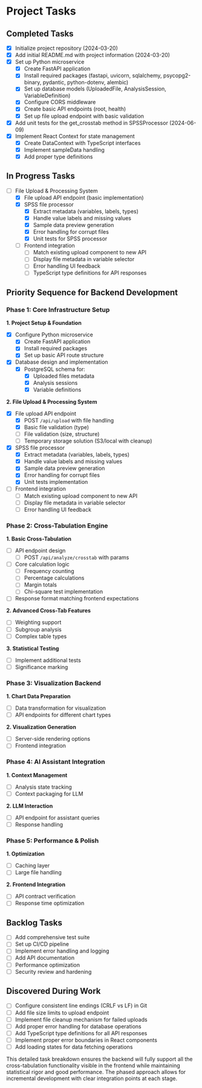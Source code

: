 # Project Tasks

## Completed Tasks
- [x] Initialize project repository (2024-03-20)
- [x] Add initial README.md with project information (2024-03-20)
- [x] Set up Python microservice
  - [x] Create FastAPI application
  - [x] Install required packages (fastapi, uvicorn, sqlalchemy, psycopg2-binary, pydantic, python-dotenv, alembic)
  - [x] Set up database models (UploadedFile, AnalysisSession, VariableDefinition)
  - [x] Configure CORS middleware
  - [x] Create basic API endpoints (root, health)
  - [x] Set up file upload endpoint with basic validation
- [x] Add unit tests for the get_crosstab method in SPSSProcessor (2024-06-09)
- [x] Implement React Context for state management
  - [x] Create DataContext with TypeScript interfaces
  - [x] Implement sampleData handling
  - [x] Add proper type definitions

## In Progress Tasks
- [ ] File Upload & Processing System
  - [x] File upload API endpoint (basic implementation)
  - [x] SPSS file processor
    - [x] Extract metadata (variables, labels, types)
    - [x] Handle value labels and missing values
    - [x] Sample data preview generation
    - [x] Error handling for corrupt files
    - [x] Unit tests for SPSS processor
  - [ ] Frontend integration
    - [ ] Match existing upload component to new API
    - [ ] Display file metadata in variable selector
    - [ ] Error handling UI feedback
    - [ ] TypeScript type definitions for API responses

## Priority Sequence for Backend Development

### Phase 1: Core Infrastructure Setup 
**1. Project Setup & Foundation**
- [x] Configure Python microservice
  - [x] Create FastAPI application
  - [x] Install required packages
  - [x] Set up basic API route structure
- [x] Database design and implementation
  - [x] PostgreSQL schema for:
    - [x] Uploaded files metadata
    - [x] Analysis sessions
    - [x] Variable definitions

**2. File Upload & Processing System**
- [x] File upload API endpoint
  - [x] POST `/api/upload` with file handling
  - [x] Basic file validation (type)
  - [ ] File validation (size, structure)
  - [ ] Temporary storage solution (S3/local with cleanup)
- [x] SPSS file processor
  - [x] Extract metadata (variables, labels, types)
  - [x] Handle value labels and missing values
  - [x] Sample data preview generation
  - [x] Error handling for corrupt files
  - [x] Unit tests implementation
- [ ] Frontend integration
  - [ ] Match existing upload component to new API
  - [ ] Display file metadata in variable selector
  - [ ] Error handling UI feedback

### Phase 2: Cross-Tabulation Engine 
**1. Basic Cross-Tabulation**
- [ ] API endpoint design
  - [ ] POST `/api/analyze/crosstab` with params
- [ ] Core calculation logic
  - [ ] Frequency counting
  - [ ] Percentage calculations
  - [ ] Margin totals
  - [ ] Chi-square test implementation
- [ ] Response format matching frontend expectations

**2. Advanced Cross-Tab Features**
- [ ] Weighting support
- [ ] Subgroup analysis
- [ ] Complex table types

**3. Statistical Testing**
- [ ] Implement additional tests
- [ ] Significance marking

### Phase 3: Visualization Backend 
**1. Chart Data Preparation**
- [ ] Data transformation for visualization
- [ ] API endpoints for different chart types

**2. Visualization Generation**
- [ ] Server-side rendering options
- [ ] Frontend integration

### Phase 4: AI Assistant Integration 
**1. Context Management**
- [ ] Analysis state tracking
- [ ] Context packaging for LLM

**2. LLM Interaction**
- [ ] API endpoint for assistant queries
- [ ] Response handling

### Phase 5: Performance & Polish 
**1. Optimization**
- [ ] Caching layer
- [ ] Large file handling

**2. Frontend Integration**
- [ ] API contract verification
- [ ] Response time optimization

## Backlog Tasks
- [ ] Add comprehensive test suite
- [ ] Set up CI/CD pipeline
- [ ] Implement error handling and logging
- [ ] Add API documentation
- [ ] Performance optimization
- [ ] Security review and hardening

## Discovered During Work
- [ ] Configure consistent line endings (CRLF vs LF) in Git
- [ ] Add file size limits to upload endpoint
- [ ] Implement file cleanup mechanism for failed uploads
- [ ] Add proper error handling for database operations
- [ ] Add TypeScript type definitions for all API responses
- [ ] Implement proper error boundaries in React components
- [ ] Add loading states for data fetching operations

This detailed task breakdown ensures the backend will fully support all the cross-tabulation functionality visible in the frontend while maintaining statistical rigor and good performance. The phased approach allows for incremental development with clear integration points at each stage.